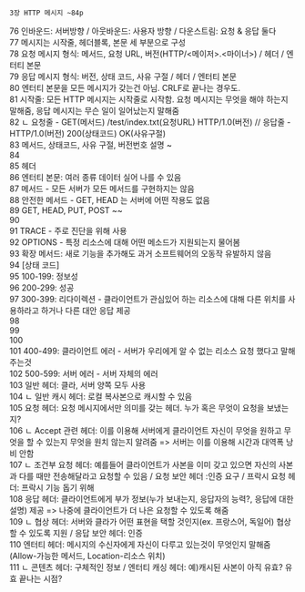 	3장 HTTP 메시지	~84p	
76	인바운드: 서버방향 / 아웃바운드: 사용자 방향 / 다운스트림: 요청 & 응답 둘다		  
77	메시지는 시작줄, 헤더블록, 본문 세 부분으로 구성		  
78	요청 메시지 형식: 메서드, 요청 URL, 버전(HTTP/<메이저>.<마이너>)  /  헤더  /  엔터티 본문		  
79	응답 메시지 형식: 버전, 상태 코드, 사유 구절  /  헤더  /  엔터티 본문		  
80	엔터티 본문을 모든 메시지가 갖는건 아님. CRLF로 끝나는 경우도.		   
81	시작줄: 모든 HTTP 메시지는 시작줄로 시작함. 요청 메시지는 무엇을 해야 하는지 말해줌, 응답 메시지는 무슨 일이 일어났는지 말해줌		  
82	 ㄴ 요청줄 - GET(메서드) /test/index.txt(요청URL)  HTTP/1.0(버전)   //  응답줄 - HTTP/1.0(버전) 200(상태코드) OK(사유구절)		  
83	메서드, 상태코드, 사유 구절, 버전번호 설명 ~		  
84			  
85	헤더		  
86	엔터티 본문: 여러 종류 데이터 실어 나를 수 있음		  
87	메서드 - 모든 서버가 모든 메서드를 구현하지는 않음		  
88	안전한 메서드 - GET, HEAD 는 서버에 어떤 작용도 없음	  	
89	GET, HEAD, PUT, POST ~~		  
90			  
91	TRACE - 주로 진단을 위해 사용		  
92	OPTIONS - 특정 리소스에 대해 어떤 메소드가 지원되는지 물어봄		  
93	확장 메서드: 새로 기능을 추가해도 과거 소프트웨어의 오동작 유발하지 않음		  
94	[상태 코드]		  
95	100-199: 정보성  		  
96	200-299: 성공		  
97	300-399: 리다이렉션 - 클라이언트가 관심있어 하는 리소스에 대해 다른 위치를 사용하라고 하거나 다른 대안 응답 제공		  
98			  
99			  
100			  
101	400-499: 클라이언트 에러 - 서버가 우리에게 알 수 없는 리소스 요청 했다고 말해주는것		  
102	500-599: 서버 에러 - 서버 자체의 에러		  
103	일반 헤더: 클라, 서버 양쪽 모두 사용		  
104	 ㄴ 일반 캐시 헤더: 로컬 복사본으로 캐시할 수 있음		  
105	요청 헤더: 요청 메시지에서만 의미를 갖는 헤더. 누가 혹은 무엇이 요청을 보냈는지?		  
106	 ㄴ Accept 관련 헤더: 이를 이용해 서버에게 클라이언트 자신이 무엇을 원하고 무엇을 할 수 있는지 무엇을 원치 않는지 알려줌 => 서버는 이를 이용해 시간과 대역폭 낭비 안함		  
107	 ㄴ 조건부 요청 헤더: 예를들어 클라이언트가 사본을 이미 갖고 있으면 자신의 사본과 다를 때만 전송해달라고 요청할 수 있음  /  요청 보안 헤더 :인증 요구  /  프락시 요청 헤더: 프락시 기능 돕기 위해		  
108	응답 헤더: 클라이언트에게 부가 정보(누가 보내는지, 응답자의 능력?, 응답에 대한 설명) 제공 => 나중에 클라이언트가 더 나은 요청할 수 있도록 해줌		  
109	 ㄴ 협상 헤더: 서버와 클라가 어떤 표현을 택할 것인지(ex. 프랑스어, 독일어) 협상할 수 있도록 지원  /  응답 보안 헤더: 인증		    
110	엔터티 헤더: 메시지의 수신자에게 자신이 다루고 있는것이 무엇인지 말해줌(Allow-가능한 메서드, Location-리소스 위치)		  
111	 ㄴ 콘텐츠 헤더: 구체적인 정보  /  엔터티 캐싱 헤더: 예)캐시된 사본이 아직 유효? 유효 끝나는 시점?		  

